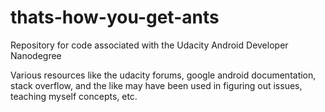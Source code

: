 # thats-how-you-get-ants
Repository for code associated with the Udacity Android Developer Nanodegree

Various resources like the udacity forums, google android documentation, stack overflow, and the like may have been used in figuring out issues, teaching myself concepts, etc.
